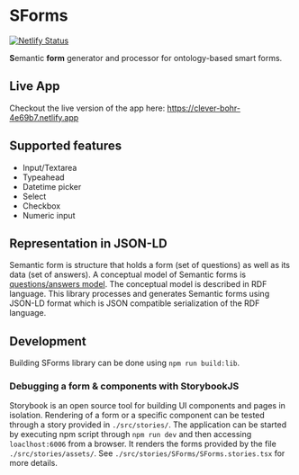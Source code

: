 # SForms
[![Netlify Status](https://api.netlify.com/api/v1/badges/76108e0e-d74c-417a-85e8-863109114c0c/deploy-status)](https://app.netlify.com/sites/clever-bohr-4e69b7/deploys)

**S**emantic **form** generator and processor for ontology-based smart forms.

## Live App

Checkout the live version of the app here:
https://clever-bohr-4e69b7.netlify.app


## Supported features

- Input/Textarea
- Typeahead
- Datetime picker
- Select
- Checkbox
- Numeric input

## Representation in JSON-LD

Semantic form is structure that holds a form (set of questions) as well as its data (set of answers).
A conceptual model of Semantic forms is [questions/answers model](https://kbss.felk.cvut.cz/gitblit/summary/s-forms-model.git).
The conceptual model is described in RDF language. This library processes and generates Semantic forms using JSON-LD
format which is JSON compatible serialization of the RDF language.

## Development

Building SForms library can be done using `npm run build:lib`.

### Debugging a form & components with StorybookJS

Storybook is an open source tool for building UI components and pages in isolation. Rendering of a form or a specific component can be tested through a story provided in `./src/stories/`. The application can be started by executing npm script through `npm run dev` and then accessing `loaclhost:6006` from a browser. It renders the forms provided by the file `./src/stories/assets/`. See `./src/stories/SForms/SForms.stories.tsx` for more details.

